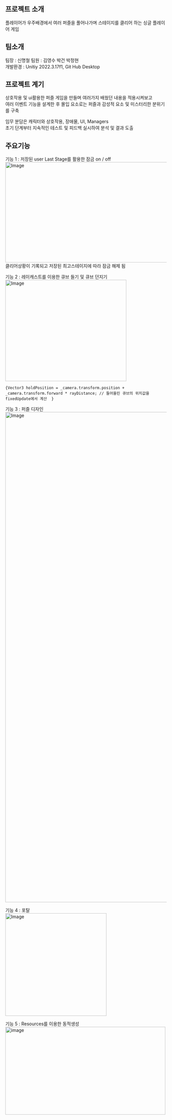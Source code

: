 ##  프로젝트 소개
플레이어가 우주배경에서 여러 퍼즐을 풀어나가며
스테이지를 클리어 하는 싱글 플레이어 게임  

## 팀소개  
팀장 : 신명철 팀원 : 김영수 박건 박정현  
개발환경 : Unitiy  2022.3.17f1, Git Hub Desktop  
## 프로젝트 계기  
상호작용 및 ui활용한 퍼즐 게임을 만들며 여러가지 배웠던 내용을 적용시켜보고    
여러 이벤트 기능을 설계한 후 몰입 요소로는 퍼즐과 감성적 요소 및 미스터리한 분위기를 구축  
  
임무 분담은 캐릭터와 상호작용, 장애물, UI, Managers  
초기 단계부터 지속적인 테스트 및 피드백 실시하여 분석 및 결과 도출


##  주요기능

기능 1 : 저장된 user Last Stage를 활용한 잠금 on / off  
<img width="560" height="312" alt="Image" src="https://github.com/user-attachments/assets/104f39ae-becf-4dcd-900c-70fe42e135de" />  
클리어상황이 기록되고 저장된 최고스테이지에 따라 잠금 해제 됨

기능 2 : 레이캐스트를 이용한 큐브 들기 및 큐브 던지기  
<img width="378" height="315" alt="Image" src="https://github.com/user-attachments/assets/340d97cb-4c0a-468f-86e9-17498b7fdfbe" />  
```
{Vector3 holdPosition = _camera.transform.position + _camera.transform.forward * rayDistance; // 들어올린 큐브의 위치값을 fixedUpdate에서 계산  }
```
기능 3 : 퍼즐 디자인  
<img width="2520" height="1524" alt="Image" src="https://github.com/user-attachments/assets/774a0852-7bb7-4ae5-bda0-6fb326fa8830" />

기능 4 : 포탈  
<img width="316" height="319" alt="Image" src="https://github.com/user-attachments/assets/ae0d8fdc-162c-4304-bcc6-8229ccc3e124" />  

기능 5 : Resources를 이용한 동적생성  
<img width="500" height="273" alt="image" src="https://github.com/user-attachments/assets/4bb717f1-e52c-4ce6-ad4f-8f422ee33000" />  


